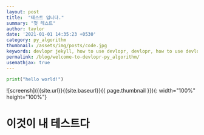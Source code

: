 ```yaml
---
layout: post
title:  "테스트 입니다."
summary: "첫 테스트"
author: taylor
date: '2021-01-01 14:35:23 +0530'
category: py_algorithm
thumbnail: /assets/img/posts/code.jpg
keywords: devlopr jekyll, how to use devlopr, devlopr, how to use devlopr-jekyll, devlopr-jekyll tutorial,best jekyll themes
permalink: /blog/welcome-to-devlopr-py_algorithm/
usemathjax: true
---
```


```python
print("hello world!")
```
![screensh]({{site.url}}{{site.baseurl}}{{ page.thumbnail }}){: width="100%" height="100%"}
# 이것이 내 테스트다